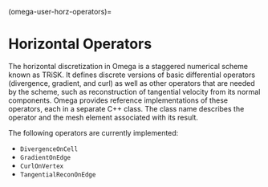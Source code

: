(omega-user-horz-operators)=

# Horizontal Operators

The horizontal discretization in Omega is a staggered numerical scheme known as
TRiSK. It defines discrete versions of basic differential operators (divergence,
gradient, and curl) as well as other operators that are needed by the scheme,
such as reconstruction of tangential velocity from its normal components. Omega
provides reference implementations of these operators, each in a separate C++
class. The class name describes the operator and the mesh element associated
with its result.

The following operators are currently implemented:
- `DivergenceOnCell`
- `GradientOnEdge`
- `CurlOnVertex`
- `TangentialReconOnEdge`

